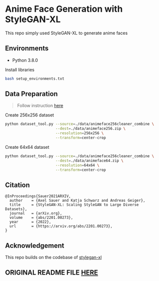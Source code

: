 # Anime Face Generation with StyleGAN-XL

This repo simply used StyleGAN-XL to generate anime faces

## Environments

- Python 3.8.0

Install libraries

``` bash
bash setup_environments.txt
```

## Data Preparation

> Follow instruction [here](https://github.com/autonomousvision/stylegan-xl#data-preparation)

Create 256x256 dataset

``` bash
python dataset_tool.py --source=./data/animeface256cleaner_combine \
                       --dest=./data/animeface256.zip \
                       --resolution=256x256 \
                       --transform=center-crop
```

Create 64x64 dataset

``` bash
python dataset_tool.py --source=./data/animeface256cleaner_combine \
                       --dest=./data/animeface64.zip \
                       --resolution=64x64 \
                       --transform=center-crop
```

## Citation

```
@InProceedings{Sauer2021ARXIV,
  author    = {Axel Sauer and Katja Schwarz and Andreas Geiger},
  title     = {StyleGAN-XL: Scaling StyleGAN to Large Diverse Datasets},
  journal   = {arXiv.org},
  volume    = {abs/2201.00273},
  year      = {2022},
  url       = {https://arxiv.org/abs/2201.00273},
}
```

## Acknowledgement

This repo builds on the codebase of [stylegan-xl](https://github.com/autonomousvision/stylegan-xl)

## ORIGINAL README FILE [HERE](./original_README.md)
